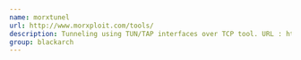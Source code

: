 ```yaml
---
name: morxtunel
url: http://www.morxploit.com/tools/
description: Tunneling using TUN/TAP interfaces over TCP tool. URL : http://www.morxploit.com/tools/ Groups : blackarch blackarch-tunnel blackarch-networking
group: blackarch
---
```

